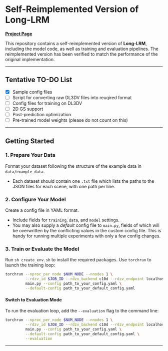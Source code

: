 # Self-Reimplemented Version of Long-LRM  

[**Project Page**](https://arthurhero.github.io/projects/llrm/index.html)  

This repository contains a self-reimplemented version of **Long-LRM**, including the model code, as well as training and evaluation pipelines. The reimplemented version has been verified to match the performance of the original implementation.  

---

## Tentative TO-DO List

- [x] Sample config files
- [ ] Script for converting raw DL3DV files into reuqired format
- [ ] Config files for training on DL3DV
- [ ] 2D GS support
- [ ] Post-prediction optimization
- [ ] Pre-trained model weights (please do not count on this)

---

## Getting Started  

### 1. Prepare Your Data  
Format your dataset following the structure of the example data in `data/example_data`.  
- Each dataset should contain one `.txt` file which lists the paths to the JSON files for each scene, with one path per line.

### 2. Configure Your Model  
Create a config file in YAML format.  
- Include fields for `training`, `data`, and `model` settings.  
- You may also supply a *default* config file to `main.py`, fields of which will be overwritten by the conflicting  values in the custom config file. This is handy for running multiple experiments with only a few config changes.

### 3. Train or Evaluate the Model  
Run `sh create_env.sh` to install the required packages.
Use `torchrun` to launch the training loop:  
```bash  
torchrun --nproc_per_node $NUM_NODE --nnodes 1 \
         --rdzv_id $JOB_ID --rdzv_backend c10d --rdzv_endpoint localhost:$PORT \
         main.py --config path_to_your_config.yaml \
         --default-config path_to_your_default_config.yaml
```  

#### Switch to Evaluation Mode  
To run the evaluation loop, add the `--evaluation` flag to the command line:  
```bash  
torchrun --nproc_per_node $NUM_NODE --nnodes 1 \
         --rdzv_id $JOB_ID --rdzv_backend c10d --rdzv_endpoint localhost:$PORT \
         main.py --config path_to_your_config.yaml \
         --default-config path_to_your_default_config.yaml \
         --evaluation
```  

---